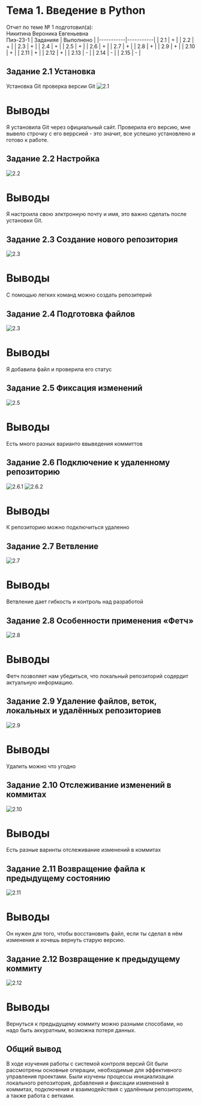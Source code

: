 # Тема 1. Введение в Python
Отчет по теме № 1 подготовил(а):  
Никитина Вероника Евгеньевна   
Пиэ-23-1
| Заданияе | Выполнено |
|-----------|-----------|
| 2.1         | +         |
| 2.2         | +         |
| 2.3         | +         |
| 2.4         | +         |
| 2.5         | +         |
| 2.6         | +         |
| 2.7         | +         |
| 2.8         | +         |
| 2.9         | +         |
| 2.10         | +         |
| 2.11         | +         |
| 2.12         | +         |
| 2.13         | -         |
| 2.14         | -         |
| 2.15         | -         |

## Задание 2.1 Установка  
Установка Git
проверка версии Git
![2.1](images/2.1.png)
# Выводы  
Я установила Git через официальный сайт. Проверила его версию, мне вывело строчку с его веррсией - это значит, все успешно установлено и готово к работе.  

## Задание 2.2 Настройка
![2.2](images/2.2.png)
# Выводы  
Я настроила свою элктронную почту и имя, это важно сделать после установки Git.  

## Задание 2.3 Создание нового репозитория
![2.3](images/2.3.png)
# Выводы  
С помощью легких команд можно создать репозитерий  

## Задание 2.4 Подготовка файлов
![2.3](images/2.4.png)
# Выводы  
Я добавила файл и проверила его статус

## Задание 2.5 Фиксация изменений
![2.5](images/2.5.png)
# Выводы
Есть много разных варианто ввыведения коммиттов  

## Задание 2.6 Подключение к удаленному репозиторию
![2.6.1](images/2.6.1.png)
![2.6.2](images/2.6.2.png)
# Выводы
К репозиторию можно подключиться удаленно 

## Задание 2.7 Ветвление
![2.7](images/2.7.png)
# Выводы
Ветвление дает гибкость и контроль над разработой  

## Задание 2.8 Особенности применения «Фетч»
![2.8](images/2.8.png)
# Выводы
Фетч позволяет нам убедиться, что локальный репозиторий содердит актуальную информацию.  

## Задание 2.9 Удаление файлов, веток, локальных и удалённых репозиториев
![2.9](images/2.9.png)
# Выводы
Удалить можно что угодно  

## Задание 2.10 Отслеживание изменений в коммитах
![2.10](images/2.10.png)
# Выводы 
Есть разные варинты отслеживание изменений в коммитах  

## Задание 2.11 Возвращение файла к предыдущему состоянию
![2.11](images/2.11.png)
# Выводы 
Он нужен для того, чтобы восстановить файл, если ты сделал в нём изменения и хочешь вернуть старую версию.  

## Задание 2.12 Возвращение к предыдущему коммиту
![2.12](images/2.12.png)
# Выводы
Вернуться к предыдущему коммиту можно разными способами, но надо быть аккуратным, возможна потеря данных.
## Общий вывод
В ходе изучения работы с системой контроля версий Git были рассмотрены основные операции, необходимые для эффективного управления проектами. Были изучены процессы инициализации локального репозитория, добавления и фиксации изменений в коммитах, подключения и взаимодействия с удалённым репозиторием, а также работа с ветками.

